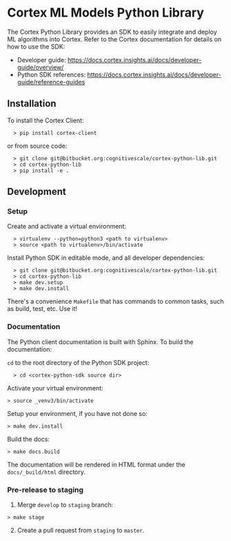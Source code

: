 # Cortex ML Models Python Library

The Cortex Python Library provides an SDK to easily integrate and deploy ML algorithms into Cortex. 
Refer to the Cortex documentation for details on how to use the SDK: 

- Developer guide: https://docs.cortex.insights.ai/docs/developer-guide/overview/
- Python SDK references: https://docs.cortex.insights.ai/docs/developer-guide/reference-guides


## Installation
To install the Cortex Client: 
```
  > pip install cortex-client
```

or from source code:
```
  > git clone git@bitbucket.org:cognitivescale/cortex-python-lib.git
  > cd cortex-python-lib
  > pip install -e .
```

## Development 

### Setup

Create and activate a virtual environment:
```
  > virtualenv --python=python3 <path to virtualenv>
  > source <path to virtualenv>/bin/activate
```

Install Python SDK in editable mode, and all developer dependencies:

```
  > git clone git@bitbucket.org:cognitivescale/cortex-python-lib.git
  > cd cortex-python-lib
  > make dev.setup
  > make dev.install
```

There's a convenience `Makefile` that has commands to common tasks, such as build, test, etc. Use it!

### Documentation

The Python client documentation is built with Sphinx. To build the documentation:

`cd` to the root directory of the Python SDK project:
```
  > cd <cortex-python-sdk source dir>
```

Activate your virtual environment:
```
> source _venv3/bin/activate
```

Setup your environment, if you have not done so:
```
> make dev.install 
```

Build the docs:
```
> make docs.build
```

The documentation will be rendered in HTML format under the `docs/_build/html` directory.

### Pre-release to staging

1. Merge `develop` to `staging` branch:
```
> make stage
```
2. Create a pull request from `staging` to `master`.

